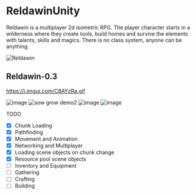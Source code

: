 # ReldawinUnity
Reldawin is a multiplayer 2d isometric RPG. The player character starts in a wilderness where they create tools, build homes and survive the elements with talents, skills and magics. There is no class system, anyone can be anything.

![Reldawin](https://i.imgur.com/38DS2Wp.png)

## Reldawin-0.3

https://i.imgur.com/C8AYzRa.gif

![image](https://github.com/ThimbleFire/Reldawin/assets/14812476/d34e4bc6-4a94-4d19-8afb-ec084a64c209)
![sow grow demo2](https://github.com/ThimbleFire/Reldawin/assets/14812476/1651338e-8964-45a3-8e7f-2a7eb7b19ead)
![image](https://github.com/ThimbleFire/Reldawin/assets/14812476/a5af8b0e-445d-4272-a300-cc4dca819bf9)
![image](https://github.com/ThimbleFire/Reldawin/assets/14812476/0dab24a7-0953-42c9-83c6-c908a99e932b)

TODO
* [x] Chunk Loading
* [x] Pathfinding
* [x] Movement and Animation
* [x] Networking and Multiplayer
* [x] Loading scene objects on chunk change
* [x] Resource pool scene objects
* [ ] Inventory and Equipment
* [ ] Gathering
* [ ] Crafting
* [ ] Building
